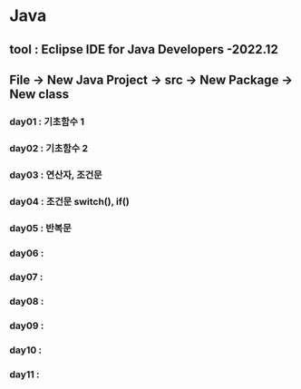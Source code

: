 # Java
## tool : Eclipse IDE for Java Developers -2022.12
## File -> New Java Project -> src -> New Package -> New class 
### day01 : 기초함수 1
### day02 : 기초함수 2
### day03 : 연산자, 조건문
### day04 : 조건문 switch(), if()
### day05 : 반복문
### day06 : 
### day07 : 
### day08 : 
### day09 : 
### day10 : 
### day11 : 

